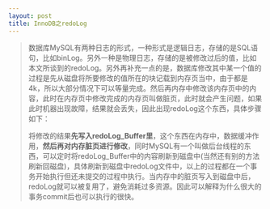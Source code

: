 ```yaml
---
layout: post
title: InnoDB之redoLog
---
```


> 数据库MySQL有两种日志的形式，一种形式是逻辑日志，存储的是SQL语句，比如binLog。另外一种是物理日志，存储的是被修改过后的值，比如本文所谈到的redoLog。另外再补充一点的是，数据库修改其中某一个值的过程是先从磁盘将所要修改的值所在的块记载到内存页当中，由于都是4k，所以大部分情况下可以等量完成。然后再内存中修改该内存页中的内容，此时在内存页中修改完成的内存页叫做脏页，此时就会产生问题，如果此时机器出现故障，结果就会丢失，因此出现redoLog这个东西，具体步骤如下：
>
> 将修改的结果**先写入redoLog_Buffer里**，这个东西在内存中，数据缓冲作用，**然后再对内存脏页进行修改**，同时MySQL有一个叫做后台线程的东西，可以定时将redoLog_Buffer中的内容刷新到磁盘中(当然还有别的方法刷新回磁盘)，具体刷新到磁盘中redoLog文件中，以上的过程都在一个事务开始执行但还未提交的过程中执行。当内存中的脏页写入到磁盘中后，redoLog就可以被复用了，避免消耗过多资源。因此可以解释为什么很大的事务commit后也可以执行的很快。